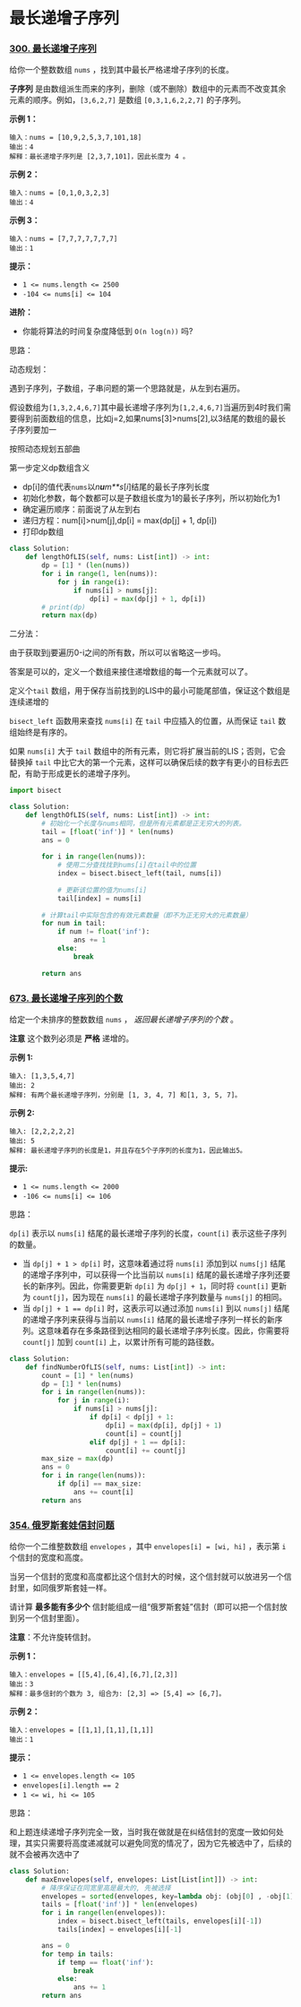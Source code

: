 # 最长递增子序列





### [300. 最长递增子序列](https://leetcode.cn/problems/longest-increasing-subsequence/)



给你一个整数数组 `nums` ，找到其中最长严格递增子序列的长度。

**子序列** 是由数组派生而来的序列，删除（或不删除）数组中的元素而不改变其余元素的顺序。例如，`[3,6,2,7]` 是数组 `[0,3,1,6,2,2,7]` 的子序列。

**示例 1：**

```
输入：nums = [10,9,2,5,3,7,101,18]
输出：4
解释：最长递增子序列是 [2,3,7,101]，因此长度为 4 。
```

**示例 2：**

```
输入：nums = [0,1,0,3,2,3]
输出：4
```

**示例 3：**

```
输入：nums = [7,7,7,7,7,7,7]
输出：1
```

**提示：**

- `1 <= nums.length <= 2500`
- `-104 <= nums[i] <= 104`



**进阶：**

- 你能将算法的时间复杂度降低到 `O(n log(n))` 吗?



思路：

动态规划：

遇到子序列，子数组，子串问题的第一个思路就是，从左到右遍历。

假设数组为`[1,3,2,4,6,7]`其中最长递增子序列为`[1,2,4,6,7]`当遍历到4时我们需要得到前面数组的信息，比如j=2,如果nums[3]>nums[2],以3结尾的数组的最长子序列要加一

按照动态规划五部曲

第一步定义dp数组含义

- dp[i]的值代表`nums`以*n**u**m**s*[*i*]结尾的最长子序列长度
- 初始化参数，每个数都可以是子数组长度为1的最长子序列，所以初始化为1
- 确定遍历顺序：前面说了从左到右
- 递归方程：num[i]>num[j],dp[i] = max(dp[j] + 1, dp[i])
- 打印dp数组

```python
class Solution:
    def lengthOfLIS(self, nums: List[int]) -> int:
        dp = [1] * (len(nums))
        for i in range(1, len(nums)):
            for j in range(i):
                if nums[i] > nums[j]:
                    dp[i] = max(dp[j] + 1, dp[i])
        # print(dp)
        return max(dp)
```



二分法：

由于获取到j要遍历0-i之间的所有数，所以可以省略这一步吗。

答案是可以的，定义一个数组来接住递增数组的每一个元素就可以了。

定义个`tail` 数组，用于保存当前找到的LIS中的最小可能尾部值，保证这个数组是连续递增的

`bisect_left` 函数用来查找 `nums[i]` 在 `tail` 中应插入的位置，从而保证 `tail` 数组始终是有序的。

如果 `nums[i]` 大于 `tail` 数组中的所有元素，则它将扩展当前的LIS；否则，它会替换掉 `tail` 中比它大的第一个元素，这样可以确保后续的数字有更小的目标去匹配，有助于形成更长的递增子序列。

```python
import bisect

class Solution:
    def lengthOfLIS(self, nums: List[int]) -> int:
        # 初始化一个长度与nums相同，但是所有元素都是正无穷大的列表。
        tail = [float('inf')] * len(nums)
        ans = 0
        
        for i in range(len(nums)):
            # 使用二分查找找到nums[i]在tail中的位置
            index = bisect.bisect_left(tail, nums[i])
            
            # 更新该位置的值为nums[i]
            tail[index] = nums[i]
        
        # 计算tail中实际包含的有效元素数量（即不为正无穷大的元素数量）
        for num in tail:
            if num != float('inf'):
                ans += 1
            else:
                break
        
        return ans
```





### [673. 最长递增子序列的个数](https://leetcode.cn/problems/number-of-longest-increasing-subsequence/)



给定一个未排序的整数数组 `nums` ， *返回最长递增子序列的个数* 。

**注意** 这个数列必须是 **严格** 递增的。



**示例 1:**

```
输入: [1,3,5,4,7]
输出: 2
解释: 有两个最长递增子序列，分别是 [1, 3, 4, 7] 和[1, 3, 5, 7]。
```

**示例 2:**

```
输入: [2,2,2,2,2]
输出: 5
解释: 最长递增子序列的长度是1，并且存在5个子序列的长度为1，因此输出5。
```

 

**提示:** 

- `1 <= nums.length <= 2000`
- `-106 <= nums[i] <= 106`

思路：

`dp[i]` 表示以 `nums[i]` 结尾的最长递增子序列的长度，`count[i]` 表示这些子序列的数量。

- 当 `dp[j] + 1 > dp[i]` 时，这意味着通过将 `nums[i]` 添加到以 `nums[j]` 结尾的递增子序列中，可以获得一个比当前以 `nums[i]` 结尾的最长递增子序列还要长的新序列。因此，你需要更新 `dp[i]` 为 `dp[j] + 1`，同时将 `count[i]` 更新为 `count[j]`，因为现在 `nums[i]` 的最长递增子序列数量与 `nums[j]` 的相同。
- 当 `dp[j] + 1 == dp[i]` 时，这表示可以通过添加 `nums[i]` 到以 `nums[j]` 结尾的递增子序列来获得与当前以 `nums[i]` 结尾的最长递增子序列一样长的新序列。这意味着存在多条路径到达相同的最长递增子序列长度。因此，你需要将 `count[j]` 加到 `count[i]` 上，以累计所有可能的路径数。

```python
class Solution:
    def findNumberOfLIS(self, nums: List[int]) -> int:
        count = [1] * len(nums)
        dp = [1] * len(nums)
        for i in range(len(nums)):
            for j in range(i):
                if nums[i] > nums[j]:
                    if dp[i] < dp[j] + 1:
                        dp[i] = max(dp[i], dp[j] + 1)
                        count[i] = count[j]
                    elif dp[j] + 1 == dp[i]:
                        count[i] += count[j]
        max_size = max(dp)
        ans = 0
        for i in range(len(nums)):
            if dp[i] == max_size:
                ans += count[i]
        return ans
```



### [354. 俄罗斯套娃信封问题](https://leetcode.cn/problems/russian-doll-envelopes/)



给你一个二维整数数组 `envelopes` ，其中 `envelopes[i] = [wi, hi]` ，表示第 `i` 个信封的宽度和高度。

当另一个信封的宽度和高度都比这个信封大的时候，这个信封就可以放进另一个信封里，如同俄罗斯套娃一样。

请计算 **最多能有多少个** 信封能组成一组“俄罗斯套娃”信封（即可以把一个信封放到另一个信封里面）。

**注意**：不允许旋转信封。

**示例 1：**

```
输入：envelopes = [[5,4],[6,4],[6,7],[2,3]]
输出：3
解释：最多信封的个数为 3, 组合为: [2,3] => [5,4] => [6,7]。
```

**示例 2：**

```
输入：envelopes = [[1,1],[1,1],[1,1]]
输出：1
```

 

**提示：**

- `1 <= envelopes.length <= 105`
- `envelopes[i].length == 2`
- `1 <= wi, hi <= 105`



思路：

和上题连续递增子序列完全一致，当时我在做就是在纠结信封的宽度一致如何处理，其实只需要将高度递减就可以避免同宽的情况了，因为它先被选中了，后续的就不会被再次选中了



```python
class Solution:
    def maxEnvelopes(self, envelopes: List[List[int]]) -> int:
        # 降序保证在同宽里高是最大的, 先被选择
        envelopes = sorted(envelopes, key=lambda obj: (obj[0] , -obj[1]))
        tails = [float('inf')] * len(envelopes)
        for i in range(len(envelopes)):
            index = bisect.bisect_left(tails, envelopes[i][-1])
            tails[index] = envelopes[i][-1]

        ans = 0
        for temp in tails:
            if temp == float('inf'):
                break
            else:
                ans += 1
        return ans
```

